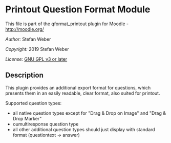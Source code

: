 # Printout Question Format Module

This file is part of the qformat_printout plugin for Moodle - <http://moodle.org/>

*Author:*    Stefan Weber

*Copyright:* 2019 Stefan Weber

*License:*   [GNU GPL v3 or later](http://www.gnu.org/copyleft/gpl.html)


Description
-----------

This plugin provides an additional export format for questions, which presents them in an easily readable, clear format, also suited for printout.

Supported question types:
- all native question types except for "Drag & Drop on Image" and "Drag & Drop Marker"
- oumultiresponse question type
- all other additional question types should just display with standard format (questiontext -> answer)
